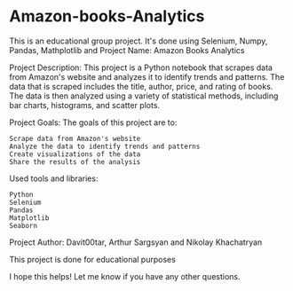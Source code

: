 # Amazon-books-Analytics
This is an educational group project. It's done using Selenium, Numpy, Pandas, Mathplotlib and
Project Name: Amazon Books Analytics

Project Description: This project is a Python notebook that scrapes data from Amazon's website and analyzes it to identify trends and patterns. The data that is scraped includes the title, author, price, and rating of books. The data is then analyzed using a variety of statistical methods, including bar charts, histograms, and scatter plots.

Project Goals: The goals of this project are to:

    Scrape data from Amazon's website
    Analyze the data to identify trends and patterns
    Create visualizations of the data
    Share the results of the analysis

Used tools and libraries:
    
    Python
    Selenium
    Pandas
    Matplotlib
    Seaborn


Project Author: Davit00tar, Arthur Sargsyan and Nikolay Khachatryan

This project is done for educational purposes

I hope this helps! Let me know if you have any other questions.
